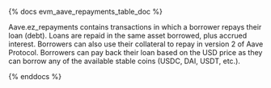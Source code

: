 {% docs evm_aave_repayments_table_doc %}

Aave.ez_repayments contains transactions in which a borrower repays their loan (debt).  Loans are repaid in the same asset borrowed, plus accrued interest. Borrowers can also use their collateral to repay in version 2 of Aave Protocol. Borrowers can pay back their loan based on the USD price as they can borrow any of the available stable coins (USDC, DAI, USDT, etc.).

{% enddocs %}
